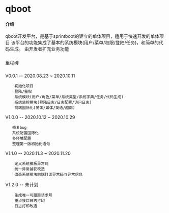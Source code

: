 # qboot
#### 介绍
qboot开发平台，是基于sprintboot的建立的单体项目，适用于快速开发的单体项目
该平台的功能集成了基本的系统模块(用户/菜单/权限/登陆/任务)，和简单的代码生成。
由开发者扩充业务功能

###
里程碑
###
V0.0.1 -- 2020.08.23 ~ 2020.10.11


        初始化项目
        登陆/鉴权
        系统模块(用户/角色/菜单/系统类型/系统字典/任务/代码生成)
        系统监控模块(登陆日志/日志配置/访问日志)
        前端国际化(简体/繁体/英语/越南)
        
        
V1.0.0 -- 2020.10.12 ~ 2020.10.29
    
    
       修复bug
       系统配置国际化
       多环境配置
       整理第一版初始化语句
    
       
V1.1.0 -- 2020.11.3 ~ 2020.11.20
    
        
        定义系统模板异常码
        统一异常捕获改造
        改造系统模块前端打印异常码与异常信息
    
       
V1.2.0 -- 未计划 


        生成唯一可跟踪请求号
        重点接口日志打印
        日志打印改造